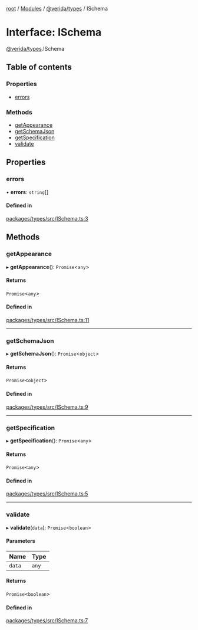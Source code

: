 [root](../README.md) / [Modules](../modules.md) / [@verida/types](../modules/verida_types.md) / ISchema

# Interface: ISchema

[@verida/types](../modules/verida_types.md).ISchema

## Table of contents

### Properties

- [errors](verida_types.ISchema.md#errors)

### Methods

- [getAppearance](verida_types.ISchema.md#getappearance)
- [getSchemaJson](verida_types.ISchema.md#getschemajson)
- [getSpecification](verida_types.ISchema.md#getspecification)
- [validate](verida_types.ISchema.md#validate)

## Properties

### errors

• **errors**: `string`[]

#### Defined in

[packages/types/src/ISchema.ts:3](https://github.com/verida/verida-js/blob/032961c/packages/types/src/ISchema.ts#L3)

## Methods

### getAppearance

▸ **getAppearance**(): `Promise`<`any`\>

#### Returns

`Promise`<`any`\>

#### Defined in

[packages/types/src/ISchema.ts:11](https://github.com/verida/verida-js/blob/032961c/packages/types/src/ISchema.ts#L11)

___

### getSchemaJson

▸ **getSchemaJson**(): `Promise`<`object`\>

#### Returns

`Promise`<`object`\>

#### Defined in

[packages/types/src/ISchema.ts:9](https://github.com/verida/verida-js/blob/032961c/packages/types/src/ISchema.ts#L9)

___

### getSpecification

▸ **getSpecification**(): `Promise`<`any`\>

#### Returns

`Promise`<`any`\>

#### Defined in

[packages/types/src/ISchema.ts:5](https://github.com/verida/verida-js/blob/032961c/packages/types/src/ISchema.ts#L5)

___

### validate

▸ **validate**(`data`): `Promise`<`boolean`\>

#### Parameters

| Name | Type |
| :------ | :------ |
| `data` | `any` |

#### Returns

`Promise`<`boolean`\>

#### Defined in

[packages/types/src/ISchema.ts:7](https://github.com/verida/verida-js/blob/032961c/packages/types/src/ISchema.ts#L7)

